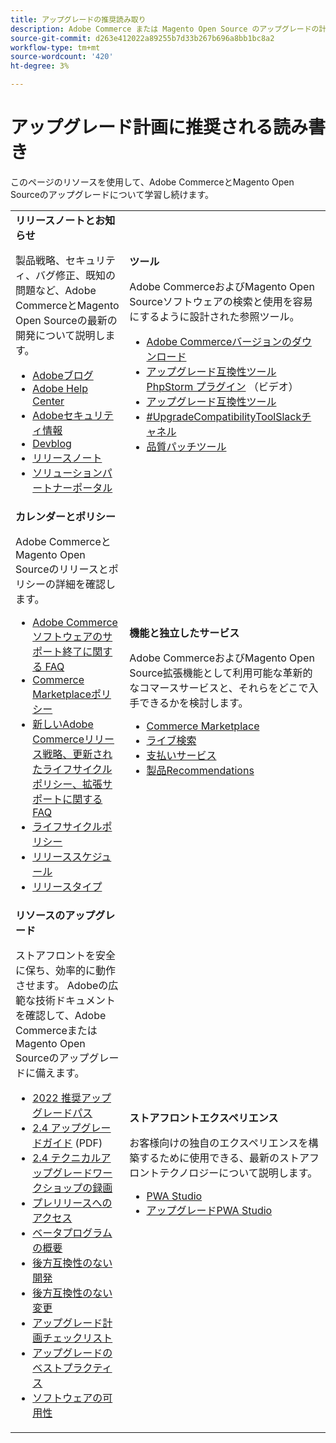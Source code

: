 ```yaml
---
title: アップグレードの推奨読み取り
description: Adobe Commerce または Magento Open Source のアップグレードの計画時に推奨ドキュメントを確認してください。
source-git-commit: d263e412022a89255b7d33b267b696a8bb1bc8a2
workflow-type: tm+mt
source-wordcount: '420'
ht-degree: 3%

---
```



# アップグレード計画に推奨される読み書き

このページのリソースを使用して、Adobe CommerceとMagento Open Sourceのアップグレードについて学習し続けます。

<table>
  <tbody>
    <tr>
      <td><strong>リリースノートとお知らせ</strong>
        <p>製品戦略、セキュリティ、バグ修正、既知の問題など、Adobe CommerceとMagento Open Sourceの最新の開発について説明します。</p>
          <ul>
            <li><a href="https://blog.adobe.com/">Adobeブログ</a></li>
            <li><a href="https://support.magento.com/hc/en-us">Adobe Help Center</a></li>
            <li><a href="https://helpx.adobe.com/security/products/magento/apsb22-12.html">Adobeセキュリティ情報</a></li>
            <li><a href="https://community.magento.com/t5/Magento-DevBlog/bg-p/devblog">Devblog</a></li>
            <li><a href="https://devdocs.magento.com/guides/v2.4/release-notes/bk-release-notes.html">リリースノート</a></li>
            <li><a href="https://solutionpartners.adobe.com/solution-partners.html">ソリューションパートナーポータル</a></li>
          </ul>
        </td>
      <td><strong>ツール</strong>
        <p>Adobe CommerceおよびMagento Open Sourceソフトウェアの検索と使用を容易にするように設計された参照ツール。</p>
          <ul>
            <li><a href="https://magento.com/tech-resources/downloads">Adobe Commerceバージョンのダウンロード</li>
            <li><a href="https://experienceleague.adobe.com/docs/commerce-learn/tutorials/uct-phpstorm.html?lang=en">アップグレード互換性ツール PhpStorm プラグイン</a> （ビデオ）</li>
            <li><a href="../upgrade-compatibility-tool/overview.md">アップグレード互換性ツール</a></li>
            <li><a href="https://magentocommeng.slack.com/archives/C019Y143U9F">#UpgradeCompatibilityToolSlackチャネル</a></li>
            <li><a href="https://devdocs.magento.com/quality-patches/usage.html">品質パッチツール</a></li>
          </ul>
      </td>
    </tr>
    <tr>
      <td><strong>カレンダーとポリシー</strong>
        <p>Adobe CommerceとMagento Open Sourceのリリースとポリシーの詳細を確認します。</p>
          <ul>
            <li><a href="https://support.magento.com/hc/en-us/articles/4965909814797-Adobe-Commerce-Software-End-of-Support-FAQ">Adobe Commerceソフトウェアのサポート終了に関する FAQ</a></li>
            <li><a href="https://marketplacesupport.magento.com/hc/en-us/articles/4413722432653">Commerce Marketplaceポリシー</a></li>
            <li><a href="https://support.magento.com/hc/en-us/articles/4409421516301-FAQ-for-New-Adobe-Commerce-Release-Strategy-and-Updated-Lifecycle-Policy">新しいAdobe Commerceリリース戦略、更新されたライフサイクルポリシー、拡張サポートに関する FAQ</a></li>
            <li><a href="https://www.adobe.com/content/dam/cc/en/legal/terms/enterprise/pdfs/Adobe-Commerce-Software-Lifecycle-Policy.pdf">ライフサイクルポリシー</a></li>
            <li><a href="https://devdocs.magento.com/release/">リリーススケジュール</a></li>
            <li><a href="https://devdocs.magento.com/release/policy/">リリースタイプ</a></li>
          </ul>
        </td>
      <td><strong>機能と独立したサービス</strong>
        <p>Adobe CommerceおよびMagento Open Source拡張機能として利用可能な革新的なコマースサービスと、それらをどこで入手できるかを検討します。</p>
          <ul>
            <li><a href="https://marketplace.magento.com/">Commerce Marketplace</a></li>
            <li><a href="https://marketplace.magento.com/magento-live-search.html">ライブ検索</a></li>
            <li><a href="https://marketplace.magento.com/magento-payment-services.html">支払いサービス</a></li>
            <li><a href="https://marketplace.magento.com/magento-product-recommendations.html">製品Recommendations</a></li>
          </ul>
      </td>
    </tr>
    <tr>
      <td><strong>リソースのアップグレード</strong>
        <p>ストアフロントを安全に保ち、効率的に動作させます。 Adobeの広範な技術ドキュメントを確認して、Adobe CommerceまたはMagento Open Sourceのアップグレードに備えます。</p>
          <ul>
            <li><a href="recommended-upgrade-paths-2022.md">2022 推奨アップグレードパス</a></li>
            <li><a href="../../assets/upgrade-guide/adobe-commerce-2-4-upgrade-guide.pdf">2.4 アップグレードガイド</a> (PDF)</li>
            <li><a href="https://experienceleague.adobe.com/docs/commerce-learn/tutorials/upgrade-workshop.html?lang=en">2.4 テクニカルアップグレードワークショップの録画</a></li>
            <li><a href="https://support.magento.com/hc/en-us/articles/360034120932">プレリリースへのアクセス</a></li>
            <li><a href="https://devdocs.magento.com/release/beta-program.html">ベータプログラムの概要</a></li>
            <li><a href="https://developer.adobe.com/commerce/contributor/guides/code-contributions/backward-compatibility-policy/">後方互換性のない開発</a></li>
            <li><a href="https://devdocs.magento.com/guides/v2.4/release-notes/backward-incompatible-changes/index.html">後方互換性のない変更</a></li>
            <li><a href="https://support.magento.com/hc/en-us/articles/360057968951-Upgrade-plan-checklist-for-Adobe-Commerce">アップグレード計画チェックリスト</a></li>
            <li><a href="../prepare/best-practices.md">アップグレードのベストプラクティス</a></li>
            <li><a href="https://devdocs.magento.com/release/availability.html">ソフトウェアの可用性</a></li>
          </ul>
      </td>
      <td><strong>ストアフロントエクスペリエンス</strong>
        <p>お客様向けの独自のエクスペリエンスを構築するために使用できる、最新のストアフロントテクノロジーについて説明します。</p>
          <ul>
            <li><a href="https://developer.adobe.com/commerce/pwa-studio/">PWA Studio</a></li>
            <li><a href="https://developer.adobe.com/commerce/pwa-studio/guides/upgrading-versions">アップグレードPWA Studio</a></li>
          </ul>
      </td>
    </tr>
  </tbody>
</table>